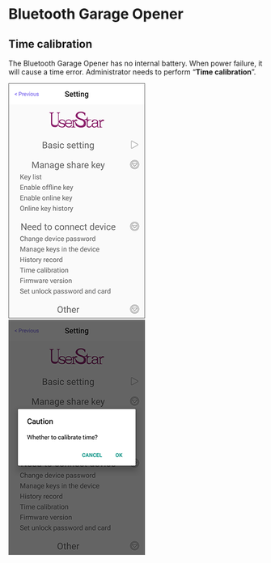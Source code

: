 # Bluetooth Garage Opener

## Time calibration

The Bluetooth Garage Opener has no internal battery. When power failure, it will cause a time error. Administrator needs to perform “**Time calibration**”.

![](../.gitbook/assets/screenshot_2019-11-15-17-31-57-774_com.userstar.phonekey.png) ![](../.gitbook/assets/screenshot_2019-11-18-11-46-19-524_com.userstar.phonekey.png)

